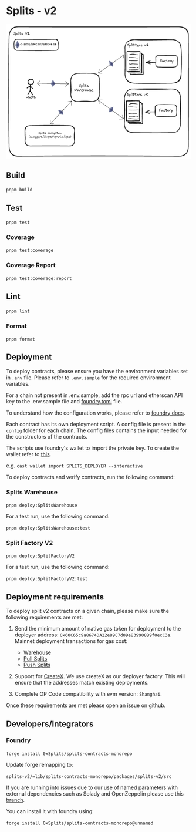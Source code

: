 # Splits - v2

![Architecture](docs/architecture.png)

## Build

`pnpm build`

## Test

`pnpm test`

### Coverage

`pnpm test:coverage`

### Coverage Report

`pnpm test:coverage:report`

## Lint

`pnpm lint`

### Format

`pnpm format`

## Deployment

To deploy contracts, please ensure you have the environment variables set in `.env` file. Please refer to `.env.sample`
for the required environment variables.

For a chain not present in .env.sample, add the rpc url and etherscan API key to the .env.sample file and
[foundry.toml](./foundry.toml) file.

To understand how the configuration works, please refer to [foundry docs](https://book.getfoundry.sh/cheatcodes/rpc).

Each contract has its own deployment script. A config file is present in the `config` folder for each chain. The config
files contains the input needed for the constructors of the contracts.

The scripts use foundry's wallet to import the private key. To create the wallet refer to
[this](https://book.getfoundry.sh/reference/cast/cast-wallet-import).

e.g. `cast wallet import SPLITS_DEPLOYER --interactive`

To deploy contracts and verify contracts, run the following command:

### Splits Warehouse

`pnpm deploy:SplitsWarehouse`

For a test run, use the following command:

`pnpm deploy:SplitsWarehouse:test`

### Split Factory V2

`pnpm deploy:SplitFactoryV2`

For a test run, use the following command:

`pnpm deploy:SplitFactoryV2:test`

## Deployment requirements

To deploy split v2 contracts on a given chain, please make sure the following requirements are met:

1. Send the minimum amount of native gas token for deployment to the deployer address:
   `0x60C65c9a8674DA22e89C7d09e839908B9f0ecC3a`. Mainnet deployment transactions for gas cost:

   - [Warehouse](https://etherscan.io/tx/0x9a24df13332fafff979c35d5475be6a0594b9e8a632b1ff603150c413b7c134c)
   - [Pull Splits](https://etherscan.io/tx/0xe81eb2677e597ae98c65558487693d94494e28387f2a9d76782992e4f399f44a)
   - [Push Splits](https://etherscan.io/tx/0x20e8da208491560c658a25dcaa2bf37f94f26ccb4d5caaac4a346b2152818513)

2. Support for [CreateX](https://createx.rocks/). We use createX as our deployer factory. This will ensure that the
   addresses match existing deployments.

3. Complete OP Code compatibility with evm version: `Shanghai`.

Once these requirements are met please open an issue on github.

## Developers/Integrators

### Foundry

`forge install 0xSplits/splits-contracts-monorepo`

Update forge remapping to:

`splits-v2/=lib/splits-contracts-monorepo/packages/splits-v2/src`

If you are running into issues due to our use of named parameters with external dependencies such as Solady and
OpenZeppelin please use this [branch](https://github.com/0xSplits/splits-contracts-monorepo/tree/unnamed).

You can install it with foundry using:

`forge install 0xSplits/splits-contracts-monorepo@unnamed`
